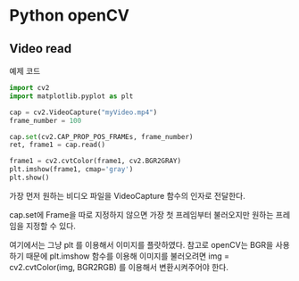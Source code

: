 # Python openCV

## Video read

예제 코드

```	python
import cv2
import matplotlib.pyplot as plt

cap = cv2.VideoCapture("myVideo.mp4")
frame_number = 100

cap.set(cv2.CAP_PROP_POS_FRAMEs, frame_number)
ret, frame1 = cap.read()

frame1 = cv2.cvtColor(frame1, cv2.BGR2GRAY)
plt.imshow(frame1, cmap='gray')
plt.show()
```



가장 먼저 원하는 비디오 파일을 VideoCapture 함수의 인자로 전달한다. 



cap.set에 Frame을 따로 지정하지 않으면 가장 첫 프레임부터 불러오지만 원하는 프레임을 지정할 수 있다.



여기에서는 그냥 plt 를 이용해서 이미지를 플랏하였다. 참고로  openCV는 BGR을 사용하기 때문에 plt.imshow 함수를 이용해 이미지를 불러오려면 img = cv2.cvtColor(img, BGR2RGB) 를 이용해서 변환시켜주어야 한다.
